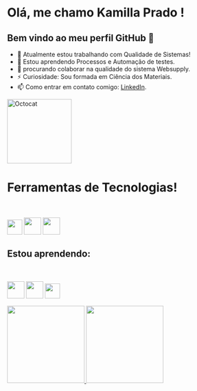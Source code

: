 # Olá, me chamo Kamilla Prado ! 
## Bem vindo ao meu perfil GitHub 👋

- 🔭 Atualmente estou trabalhando com Qualidade de Sistemas!
- 🌱 Estou aprendendo Processos e Automação de testes.
- 👯 procurando colaborar na qualidade do sistema Websupply.
- ⚡ Curiosidade: Sou formada em Ciência dos Materiais.
- 📫 Como entrar em contato comigo: [LinkedIn](https://www.linkedin.com/in/kamillacarvalho).

<img src="https://github.com/KamillaQA/repositorio-imagens/blob/main/octocat.png" alt="Octocat" width="150"/>

# Ferramentas de Tecnologias!
<br><br>
<img src="https://cdn.jsdelivr.net/gh/devicons/devicon@latest/icons/javascript/javascript-original.svg" width="35" height="35"/>
<img src="https://cdn.jsdelivr.net/gh/devicons/devicon@latest/icons/html5/html5-original-wordmark.svg" width="40" height="40"/>
<img src="https://cdn.jsdelivr.net/gh/devicons/devicon@latest/icons/css3/css3-original-wordmark.svg" width="40" height="40"/>

## Estou aprendendo: 
<br><br>
<img src="https://cdn.jsdelivr.net/gh/devicons/devicon@latest/icons/github/github-original.svg" width="40" height="40"/>
<img src="https://cdn.jsdelivr.net/gh/devicons/devicon@latest/icons/githubcodespaces/githubcodespaces-original.svg" width="40" height="40" />
<img src="https://cdn.jsdelivr.net/gh/devicons/devicon@latest/icons/vscode/vscode-original.svg" width="35" height="35"/>

<div>
<a href="https://github.com/KamillaQA">
<img loading="lazy" height="180em" src="https://github-readme-stats.vercel.app/api/top-langs/?username=KamillaQA&layout=compact&langs_count=7&theme=dracula"/>
<img loading="lazy" height="180em" src="https://github-readme-stats.vercel.app/api?username=KamillaQA&show_icons=true&theme=dracula&include_all_commits=true&count_private=true"/>
</div>


